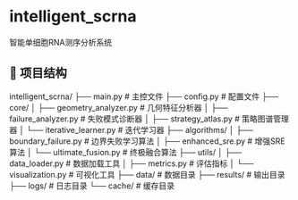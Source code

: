# intelligent_scrna

智能单细胞RNA测序分析系统

## 📁 项目结构

intelligent_scrna/
 ├── main.py                    # 主控文件
 ├── config.py                  # 配置文件
 ├── core/
 │   ├── geometry_analyzer.py   # 几何特征分析器
 │   ├── failure_analyzer.py    # 失败模式诊断器
 │   ├── strategy_atlas.py      # 策略图谱管理器
 │   └── iterative_learner.py   # 迭代学习器
 ├── algorithms/
 │   ├── boundary_failure.py    # 边界失败学习算法
 │   ├── enhanced_sre.py        # 增强SRE算法
 │   └── ultimate_fusion.py     # 终极融合算法
 ├── utils/
 │   ├── data_loader.py         # 数据加载工具
 │   ├── metrics.py             # 评估指标
 │   └── visualization.py       # 可视化工具
 ├── data/                      # 数据目录
 ├── results/                   # 输出目录
 ├── logs/                      # 日志目录
 └── cache/                     # 缓存目录

  
